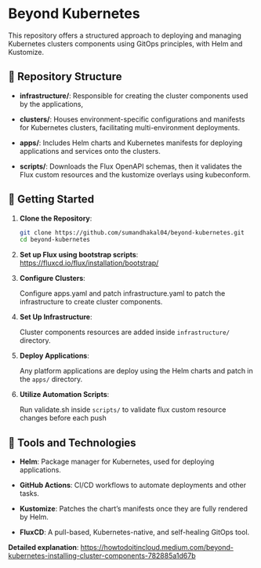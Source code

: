 
# Beyond Kubernetes

This repository offers a structured approach to deploying and managing Kubernetes clusters components using GitOps principles, with Helm and Kustomize.

## 📁 Repository Structure

- **infrastructure/**: Responsible for creating the cluster components used by the applications,

- **clusters/**: Houses environment-specific configurations and manifests for Kubernetes clusters, facilitating multi-environment deployments.

- **apps/**: Includes Helm charts and Kubernetes manifests for deploying applications and services onto the clusters.

- **scripts/**: Downloads the Flux OpenAPI schemas, then it validates the Flux custom resources and the kustomize overlays using kubeconform.

## 🚀 Getting Started

1. **Clone the Repository**:

   ```bash
   git clone https://github.com/sumandhakal04/beyond-kubernetes.git
   cd beyond-kubernetes
   ```

2. **Set up Flux using bootstrap scripts**:
    https://fluxcd.io/flux/installation/bootstrap/

3. **Configure Clusters**:

   Configure apps.yaml and patch infrastructure.yaml to patch the infrastructure to create cluster components.

4. **Set Up Infrastructure**:

   Cluster components resources are added inside `infrastructure/` directory.

4. **Deploy Applications**:

   Any platform applications are deploy using the Helm charts and patch in the `apps/` directory.

5. **Utilize Automation Scripts**:

   Run validate.sh inside `scripts/` to validate flux custom resource changes before each push

## 🧰 Tools and Technologies

- **Helm**: Package manager for Kubernetes, used for deploying applications.

- **GitHub Actions**: CI/CD workflows to automate deployments and other tasks.

- **Kustomize**: Patches the chart’s manifests once they are fully rendered by Helm.

- **FluxCD**: A pull-based, Kubernetes-native, and self-healing GitOps tool.

**Detailed explanation**: https://howtodoitincloud.medium.com/beyond-kubernetes-installing-cluster-components-782885a1d67b